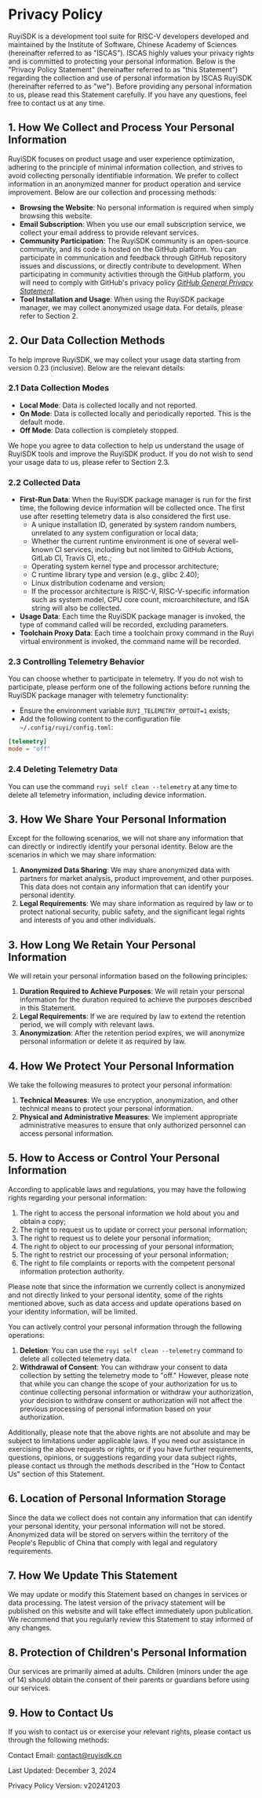 # Privacy Policy

RuyiSDK is a development tool suite for RISC-V developers developed and maintained by the Institute of Software, Chinese Academy of Sciences (hereinafter referred to as "ISCAS"). ISCAS highly values your privacy rights and is committed to protecting your personal information. Below is the "Privacy Policy Statement" (hereinafter referred to as "this Statement") regarding the collection and use of personal information by ISCAS RuyiSDK (hereinafter referred to as "we"). Before providing any personal information to us, please read this Statement carefully. If you have any questions, feel free to contact us at any time.

## 1. How We Collect and Process Your Personal Information

RuyiSDK focuses on product usage and user experience optimization, adhering to the principle of minimal information collection, and strives to avoid collecting personally identifiable information. We prefer to collect information in an anonymized manner for product operation and service improvement. Below are our collection and processing methods:

- **Browsing the Website**: No personal information is required when simply browsing this website.
- **Email Subscription**: When you use our email subscription service, we collect your email address to provide relevant services.
- **Community Participation**: The RuyiSDK community is an open-source community, and its code is hosted on the GitHub platform. You can participate in communication and feedback through GitHub repository issues and discussions, or directly contribute to development. When participating in community activities through the GitHub platform, you will need to comply with GitHub's privacy policy [*GitHub General Privacy Statement*](https://docs.github.com/en/site-policy/privacy-policies/github-general-privacy-statement).
- **Tool Installation and Usage**: When using the RuyiSDK package manager, we may collect anonymized usage data. For details, please refer to Section 2.

## 2. Our Data Collection Methods

To help improve RuyiSDK, we may collect your usage data starting from version 0.23 (inclusive). Below are the relevant details:

### 2.1 Data Collection Modes

* **Local Mode**: Data is collected locally and not reported.
* **On Mode**: Data is collected locally and periodically reported. This is the default mode.
* **Off Mode**: Data collection is completely stopped.

We hope you agree to data collection to help us understand the usage of RuyiSDK tools and improve the RuyiSDK product. If you do not wish to send your usage data to us, please refer to Section 2.3.

### 2.2 Collected Data

* **First-Run Data**: When the RuyiSDK package manager is run for the first time, the following device information will be collected once. The first use after resetting telemetry data is also considered the first use.
  * A unique installation ID, generated by system random numbers, unrelated to any system configuration or local data;
  * Whether the current runtime environment is one of several well-known CI services, including but not limited to GitHub Actions, GitLab CI, Travis CI, etc.;
  * Operating system kernel type and processor architecture;
  * C runtime library type and version (e.g., glibc 2.40);
  * Linux distribution codename and version;
  * If the processor architecture is RISC-V, RISC-V-specific information such as system model, CPU core count, microarchitecture, and ISA string will also be collected.
* **Usage Data**: Each time the RuyiSDK package manager is invoked, the type of command called will be recorded, excluding parameters.
* **Toolchain Proxy Data**: Each time a toolchain proxy command in the Ruyi virtual environment is invoked, the command name will be recorded.

### 2.3 Controlling Telemetry Behavior

You can choose whether to participate in telemetry. If you do not wish to participate, please perform one of the following actions before running the RuyiSDK package manager with telemetry functionality:

* Ensure the environment variable `RUYI_TELEMETRY_OPTOUT=1` exists;
* Add the following content to the configuration file `~/.config/ruyi/config.toml`:

```toml
[telemetry]
mode = "off"
```

### 2.4 Deleting Telemetry Data

You can use the command `ruyi self clean --telemetry` at any time to delete all telemetry information, including device information.

## 3. How We Share Your Personal Information

Except for the following scenarios, we will not share any information that can directly or indirectly identify your personal identity. Below are the scenarios in which we may share information:

1. **Anonymized Data Sharing**: We may share anonymized data with partners for market analysis, product improvement, and other purposes. This data does not contain any information that can identify your personal identity.
2. **Legal Requirements**: We may share information as required by law or to protect national security, public safety, and the significant legal rights and interests of you and other individuals.

## 3. How Long We Retain Your Personal Information

We will retain your personal information based on the following principles:

1. **Duration Required to Achieve Purposes**: We will retain your personal information for the duration required to achieve the purposes described in this Statement.
2. **Legal Requirements**: If we are required by law to extend the retention period, we will comply with relevant laws.
3. **Anonymization**: After the retention period expires, we will anonymize personal information or delete it as required by law.

## 4. How We Protect Your Personal Information

We take the following measures to protect your personal information:

1. **Technical Measures**: We use encryption, anonymization, and other technical means to protect your personal information.
2. **Physical and Administrative Measures**: We implement appropriate administrative measures to ensure that only authorized personnel can access personal information.

## 5. How to Access or Control Your Personal Information

According to applicable laws and regulations, you may have the following rights regarding your personal information:

1. The right to access the personal information we hold about you and obtain a copy;
2. The right to request us to update or correct your personal information;
3. The right to request us to delete your personal information;
4. The right to object to our processing of your personal information;
5. The right to restrict our processing of your personal information;
6. The right to file complaints or reports with the competent personal information protection authority.

Please note that since the information we currently collect is anonymized and not directly linked to your personal identity, some of the rights mentioned above, such as data access and update operations based on your identity information, will be limited.

You can actively control your personal information through the following operations:
1. **Deletion**: You can use the `ruyi self clean --telemetry` command to delete all collected telemetry data.
2. **Withdrawal of Consent**: You can withdraw your consent to data collection by setting the telemetry mode to "off." However, please note that while you can change the scope of your authorization for us to continue collecting personal information or withdraw your authorization, your decision to withdraw consent or authorization will not affect the previous processing of personal information based on your authorization.

Additionally, please note that the above rights are not absolute and may be subject to limitations under applicable laws. If you need our assistance in exercising the above requests or rights, or if you have further requirements, questions, opinions, or suggestions regarding your data subject rights, please contact us through the methods described in the "How to Contact Us" section of this Statement.

## 6. Location of Personal Information Storage

Since the data we collect does not contain any information that can identify your personal identity, your personal information will not be stored. Anonymized data will be stored on servers within the territory of the People's Republic of China that comply with legal and regulatory requirements.

## 7. How We Update This Statement

We may update or modify this Statement based on changes in services or data processing. The latest version of the privacy statement will be published on this website and will take effect immediately upon publication. We recommend that you regularly review this Statement to stay informed of any changes.

## 8. Protection of Children's Personal Information

Our services are primarily aimed at adults. Children (minors under the age of 14) should obtain the consent of their parents or guardians before using our services.

## 9. How to Contact Us

If you wish to contact us or exercise your relevant rights, please contact us through the following methods:

Contact Email: contact@ruyisdk.cn

Last Updated: December 3, 2024

Privacy Policy Version: v20241203